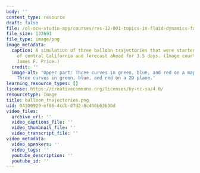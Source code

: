 ```yaml
---
body: ''
content_type: resource
draft: false
file: /ol-ocw-studio-app/courses/res-12-001-topics-in-fluid-dynamics-fall-2024/balloon_trajectories.png
file_size: 132691
file_type: image/png
image_metadata:
  caption: A simulation of three balloon trajectories that were started on the coast
    of central California and forecast ahead for 3.5 days. (Image courtesy of Dr.
    James F. Price.)
  credit: ''
  image-alt: 'Upper part: Three curves in green, blue, and red on a map. Lower part:
    Three curves in green, blue, and red on a 2D plane.'
learning_resource_types: []
license: https://creativecommons.org/licenses/by-nc-sa/4.0/
resourcetype: Image
title: balloon_trajectories.png
uid: 04300929-ef66-4cdb-87d2-8c466b63b36d
video_files:
  archive_url: ''
  video_captions_file: ''
  video_thumbnail_file: ''
  video_transcript_file: ''
video_metadata:
  video_speakers: ''
  video_tags: ''
  youtube_description: ''
  youtube_id: ''
---
```

